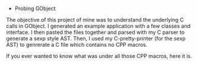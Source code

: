 * Probing GObject

The objective of this project of mine was to understand the underlying
C calls in GObject.  I generated an example application with a few
classes and interface.  I then pasted the files together and parsed with
my C parser to generate a sexp style AST.  Then, I used my C-pretty-printer
(for the sexp AST) to genrerate a C file which contains no CPP macros.

If you ever wanted to know what was under all those CPP macros, here it is.


